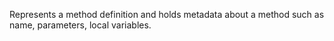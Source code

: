Represents a method definition and holds metadata about a method such as name, parameters, local variables.